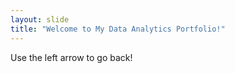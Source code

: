 ```yaml
---
layout: slide
title: "Welcome to My Data Analytics Portfolio!"
---
```


Use the left arrow to go back!
